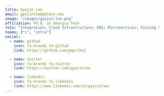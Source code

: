 ```yaml
---
title: Gyejin Lee
email: gyejinlee@gatech.edu
image: "/images/gyejin-lee.png"
affiliation: Ph.D. at Georgia Tech
role: "Integration; Cloud Infrastructure; K8S; Microservices; Fuzzing Scheduling; Harness Scheduling; Custom Fuzzers"
teams: ["c", "infra"]
social:
  - name: github
    icon: fa-brands fa-github
    link: https://github.com/papr1ka2

  - name: twitter
    icon: fa-brands fa-twitter
    link: https://twitter.com/gyejinlee

  - name: linkedin
    icon: fa-brands fa-linkedin
    link: https://www.linkedin.com/in/gyejinlee/
---
```

